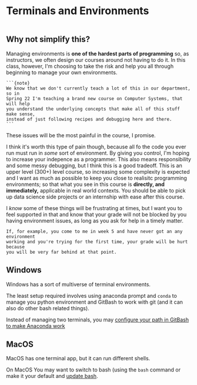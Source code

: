 # Terminals and Environments

```{tableofcontents}
```

## Why not simplify this?

Managing environments is **one of the hardest parts of programming** so, as instructors,
we often design our courses around not having to do it.  In this class, however,
I'm choosing to take the risk and help you all through beginning to manage your
own environments.  
````{margin}
```{note}
We know that we don't currently teach a lot of this in our department, so in
Spring 22 I'm teaching a brand new course on Computer Systems, that will help
you understand the underlying concepts that make all of this stuff make sense,
instead of just following recipes and debugging here and there.
```
````

These issues will be the most painful in the course, I promise.

I think it's worth this type of pain though, because all fo the code you ever
run must run in *some* sort of environment.  By giving you control, I'm hoping
to increase your indepence as a programmer.  This also means responsibility and
some messy debugging, but I think this is a good tradeoff.  This is an upper
level (300+) level course, so increasing some complexity is expected and I want
as much as possible to keep you close to realisitc programming environments; so
that what you see in this course is **directly, and immediately,** applicable in
real world contexts.  You should be able to pick up data science side projects
or an internship with ease after this course.  


I *know* some of these things will be frustrating at times, but I want you to
feel supported in that and know that your grade will not be blocked by you
having environment issues, as long as you ask for help in a timely matter.  

```{margin}
If, for example, you come to me in week 5 and have never got an any environment
working and you're trying for the first time, your grade will be hurt because
you will be very far behind at that point.
```


## Windows

Windows has a sort of multiverse of terminal environments.

The least setup required involves using anaconda prompt and `conda` to manage
you python environment and GitBash to work with git (and it can also do other
bash related things).

Instead of managing two terminals, you may [configure your path in GitBash to
make Anaconda work](https://stackoverflow.com/questions/54501167/anaconda-and-git-bash-in-windows-conda-command-not-found)

## MacOS

MacOS has one terminal app, but it can run different shells.

On MacOS You may want to switch to bash (using the `bash` command or make it your default and [update bash](https://itnext.io/upgrading-bash-on-macos-7138bd1066ba).
